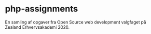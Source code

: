 # php-assignments
En samling af opgaver fra Open Source web development valgfaget på Zealand Erhvervsakademi 2020. 
